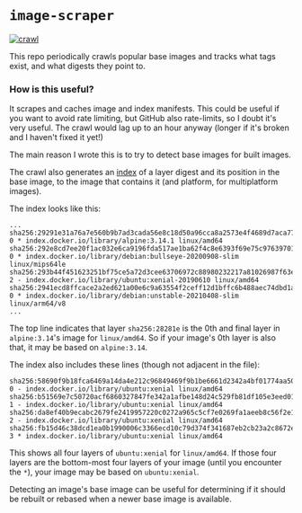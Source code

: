# `image-scraper`

[![crawl](https://github.com/imjasonh/image-scraper/actions/workflows/crawl.yaml/badge.svg)](https://github.com/imjasonh/image-scraper/actions/workflows/crawl.yaml)

This repo periodically crawls popular base images and tracks what tags exist, and what digests they point to.

### How is this useful?

It scrapes and caches image and index manifests. This could be useful if you want to avoid rate limiting, but GitHub also rate-limits, so I doubt it's very useful. The crawl would lag up to an hour anyway (longer if it's broken and I haven't fixed it yet!)

The main reason I wrote this is to try to detect base images for built images.

The crawl also generates an [index](./index.txt) of a layer digest and its position in the base image, to the image that contains it (and platform, for multiplatform images).

The index looks like this:

```
...
sha256:29291e31a76a7e560b9b7ad3cada56e8c18d50a96cca8a2573e4f4689d7aca77 0 * index.docker.io/library/alpine:3.14.1 linux/amd64
sha256:292e8cd7ee20f1ac032e6ca9196fda517ae1ba62f4c8e6393f69e75c97639701 0 * index.docker.io/library/debian:bullseye-20200908-slim linux/mips64le
sha256:293b44f451623251bf75ce5a72d3cee63706972c88980232217a81026987f63e 2 - index.docker.io/library/ubuntu:xenial-20190610 linux/amd64
sha256:2941ecd8ffcace2a2ed621a00e6c9a63554f2ceff12d1bffc6b488aec74dbd1a 0 * index.docker.io/library/debian:unstable-20210408-slim linux/arm64/v8
...
```

The top line indicates that layer `sha256:28281e` is the 0th and final layer in `alpine:3.14`'s image for `linux/amd64`.
So if your image's 0th layer is also that, it may be based on `alpine:3.14`.

The index also includes these lines (though not adjacent in the file):

```
sha256:58690f9b18fca6469a14da4e212c96849469f9b1be6661d2342a4bf01774aa50 0 - index.docker.io/library/ubuntu:xenial linux/amd64
sha256:b51569e7c50720acf6860327847fe342a1afbe148d24c529fb81df105e3eed01 1 - index.docker.io/library/ubuntu:xenial linux/amd64
sha256:da8ef40b9ecabc2679fe2419957220c0272a965c5cf7e0269fa1aeeb8c56f2e1 2 - index.docker.io/library/ubuntu:xenial linux/amd64
sha256:fb15d46c38dcd1ea0b1990006c3366ecd10c79d374f341687eb2cb23a2c8672e 3 * index.docker.io/library/ubuntu:xenial linux/amd64
```

This shows all four layers of `ubuntu:xenial` for `linux/amd64`.
If those four layers are the bottom-most four layers of your image (until you encounter the `*`), your image may be based on `ubuntu:xenial`.

Detecting an image's base image can be useful for determining if it should be rebuilt or rebased when a newer base image is available.
